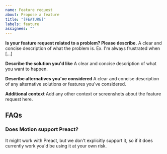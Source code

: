 ```yaml
---
name: Feature request
about: Propose a feature
title: "[FEATURE]"
labels: feature
assignees: ""
---
```


**Is your feature request related to a problem? Please describe.**
A clear and concise description of what the problem is. Ex. I'm always frustrated when [...]

**Describe the solution you'd like**
A clear and concise description of what you want to happen.

**Describe alternatives you've considered**
A clear and concise description of any alternative solutions or features you've considered.

**Additional context**
Add any other context or screenshots about the feature request here.

## FAQs

### Does Motion support Preact?

It might work with Preact, but we don't explicitly support it, so if it does currently work you'd be using it at your own risk.
